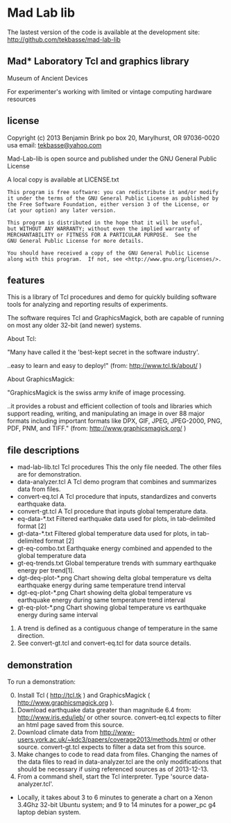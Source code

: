 Mad Lab lib
===========

The lastest version of the code is available at the development site:
 http://github.com/tekbasse/mad-lab-lib

Mad* Laboratory Tcl and graphics library
---------------------------------------
Museum of Ancient Devices

For experimenter's working with limited or vintage computing hardware resources


license
-------
Copyright (c) 2013 Benjamin Brink
po box 20, Marylhurst, OR 97036-0020 usa
email: tekbasse@yahoo.com

Mad-Lab-lib is open source and published under the GNU General Public License

A local copy is available at LICENSE.txt

    This program is free software: you can redistribute it and/or modify
    it under the terms of the GNU General Public License as published by
    the Free Software Foundation, either version 3 of the License, or
    (at your option) any later version.

    This program is distributed in the hope that it will be useful,
    but WITHOUT ANY WARRANTY; without even the implied warranty of
    MERCHANTABILITY or FITNESS FOR A PARTICULAR PURPOSE.  See the
    GNU General Public License for more details.

    You should have received a copy of the GNU General Public License
    along with this program.  If not, see <http://www.gnu.org/licenses/>.


features
--------

This is a library of Tcl procedures and demo for quickly building 
software tools for analyzing and reporting results of experiments.

The software requires Tcl and GraphicsMagick, both are capable 
of running on most any older 32-bit (and newer)  systems.

About Tcl: 

"Many have called it the 'best-kept secret in the software industry'. 

..easy to learn and easy to deploy!" (from: http://www.tcl.tk/about/ )

About GraphicsMagick:

"GraphicsMagick is the swiss army knife of image processing. 

..it provides a robust and efficient collection of tools and libraries 
which support reading, writing, and manipulating an image in 
over 88 major formats including important formats like 
DPX, GIF, JPEG, JPEG-2000, PNG, PDF, PNM, and TIFF."
   (from: http://www.graphicsmagick.org/ )

file descriptions
-----------------

- mad-lab-lib.tcl    Tcl procedures This the only file needed. The other files are for demonstration.
- data-analyzer.tcl  A Tcl demo program that combines and summarizes data from files.
- convert-eq.tcl  A Tcl procedure that inputs, standardizes and converts earthquake data.
- convert-gt.tcl A Tcl procedure that inputs global temperature data.
- eq-data-*.txt  Filtered earthquake data used for plots, in tab-delimited format [2]
- gt-data-*.txt  Filtered global temperature data used for plots, in tab-delimited format [2]
- gt-eq-combo.txt Earthquake energy combined and appended to the global temperature data
- gt-eq-trends.txt Global temperature trends with summary earthquake energy per trend[1].
- dgt-deq-plot-*.png Chart showing delta global temperature vs delta earthquake energy during same temperature trend interval
- dgt-eq-plot-*.png Chart showing delta global temperature vs earthquake energy during same temperature trend interval
- gt-eq-plot-*.png Chart showing global temperature vs earthquake energy during same interval

1. A trend is defined as a contiguous change of temperature in the same direction.
2. See convert-gt.tcl and convert-eq.tcl for data source details.

demonstration
-------------

To run a demonstration:

0. Install Tcl ( http://tcl.tk )  and GraphicsMagick ( http://www.graphicsmagick.org ).
1. Download earthquake data greater than magnitude 6.4 from: http://www.iris.edu/ieb/ or other source.
   convert-eq.tcl expects to filter an html page saved from this source.
2. Download climate data from http://www-users.york.ac.uk/~kdc3/papers/coverage2013/methods.html or other source.
   convert-gt.tcl expects to filter a data set from this source.
3. Make changes to code to read data from files. 
   Changing the names of the data files to read in data-analyzer.tcl
   are the only modifications that should be necessary if using referenced sources as of 2013-12-13.
4. From a command shell, start the Tcl interpreter.  Type 'source data-analyzer.tcl'. 

* Locally, it takes about 3 to 6 minutes to generate a chart on a Xenon 3.4Ghz 32-bit Ubuntu system; and 
  9 to 14 minutes for a power_pc g4 laptop debian system.

